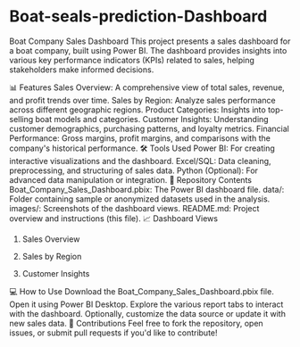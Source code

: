 # Boat-seals-prediction-Dashboard

Boat Company Sales Dashboard
This project presents a sales dashboard for a boat company, built using Power BI. The dashboard provides insights into various key performance indicators (KPIs) related to sales, helping stakeholders make informed decisions.

📊 Features
Sales Overview: A comprehensive view of total sales, revenue, and profit trends over time.
Sales by Region: Analyze sales performance across different geographic regions.
Product Categories: Insights into top-selling boat models and categories.
Customer Insights: Understanding customer demographics, purchasing patterns, and loyalty metrics.
Financial Performance: Gross margins, profit margins, and comparisons with the company's historical performance.
🛠️ Tools Used
Power BI: For creating interactive visualizations and the dashboard.
Excel/SQL: Data cleaning, preprocessing, and structuring of sales data.
Python (Optional): For advanced data manipulation or integration.
📂 Repository Contents
Boat_Company_Sales_Dashboard.pbix: The Power BI dashboard file.
data/: Folder containing sample or anonymized datasets used in the analysis.
images/: Screenshots of the dashboard views.
README.md: Project overview and instructions (this file).
📈 Dashboard Views
1. Sales Overview

2. Sales by Region

3. Customer Insights

💻 How to Use
Download the Boat_Company_Sales_Dashboard.pbix file.
Open it using Power BI Desktop.
Explore the various report tabs to interact with the dashboard.
Optionally, customize the data source or update it with new sales data.
🤝 Contributions
Feel free to fork the repository, open issues, or submit pull requests if you'd like to contribute!
